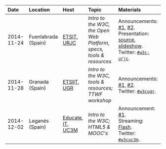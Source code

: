 
Date | Location | Host | Topic | Materials
:----|:---------|:-----|:------|:---------
2014-11-24 | Fuenlabrada <br /> (Spain) | [ETSIT](http://www.etsit.urjc.es), <br /> [URJC](https://urjc.es/version_ingles) | *Intro to the W3C, <br /> the Open Web Platform, <br /> specs, tools & resources* | Announcements: [#1](http://docencia.etsit.urjc.es/moodle/mod/forum/discuss.php?d=21202), [#2](http://docencia.etsit.urjc.es/moodle/mod/forum/discuss.php?d=21274). <br /> Presentation: [source](https://github.com/tripu/events/tree/master/2014-11-24_Fuenlabrada-Spain_URJC_W3C-tools), [slideshow](https://tripu.github.io/remark/remarkise?url=https%3A%2F%2Frawgit.com%2Ftripu%2Fevents%2Fmaster%2F2014-11-24_Fuenlabrada-Spain_URJC_W3C-tools%2Fpresentation.md#1). <br /> Twitter: [`#w3c-urjc`](https://twitter.com/search?f=realtime&q=w3c-urjc&src=typd).
2014-11-28 | Granada <br /> (Spain) | [ETSIIT](http://etsiit.ugr.es/?lang=en), <br /> [UGR](https://www.ugr.es/en) | *Intro to the W3C, <br /> tools & resources; <br /> TTWF workshop* | Announcements: [#1](http://osl.ugr.es/2014/10/14/el-world-wide-web-consortium-en-granada-antonio-olmo-titos-nos-hablara-sobre-el/), [#2](http://osl.ugr.es/2014/11/11/hackaton-test-the-web-forward-con-antonio-olmos-del-consorcio-w3/). <br /> Twitter: [`#w3cugr`](https://twitter.com/search?f=realtime&q=w3cugr&src=typd).
2014-12-02 | Leganés <br /> (Spain) | [Educate](http://educate.gast.it.uc3m.es/), [IT](https://www.it.uc3m.es/vi/), <br /> [UC3M](http://uc3m.es) | *Intro to the W3C; <br /> HTML5 & MOOC's* | Announcement: [#1](http://educate.gast.it.uc3m.es/eventos/seminario2014-4/). <br /> Streaming: [Flash](https://arcamm.uc3m.es/arcamm/uc3mtv/directo.php?ID=16). <br /> Twitter: [`#w3cuc3m`](https://twitter.com/search?f=realtime&q=w3cuc3m&src=typd).

